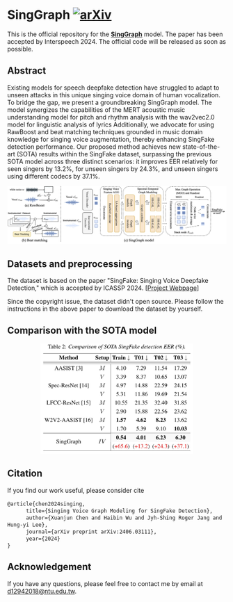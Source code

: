 # SingGraph [![arXiv](https://img.shields.io/badge/arXiv-2406.03111-b31b1b.svg)](https://arxiv.org/abs/2406.03111)

This is the official repository for the **[SingGraph](https://arxiv.org/abs/2406.03111)** model. The paper has been accepted by Interspeech 2024.
The official code will be released as soon as possible.
## Abstract

Existing models for speech deepfake detection have struggled to adapt to unseen attacks in this unique singing voice domain of human vocalization. To bridge the gap, we present a groundbreaking SingGraph model. The model synergizes the capabilities of the MERT acoustic music understanding model for pitch and rhythm analysis with the wav2vec2.0 model for linguistic analysis of lyrics Additionally, we advocate for using RawBoost and beat matching techniques grounded in music domain knowledge for singing voice augmentation, thereby enhancing SingFake detection performance.
Our proposed method achieves new state-of-the-art (SOTA) results within the SingFake dataset, surpassing the previous SOTA model across three distinct scenarios: it improves EER relatively for seen singers by 13.2\%, for unseen singers by 24.3\%, and unseen singers using different codecs by 37.1\%.

![](figures/singgraph.png)

## Datasets and preprocessing
The dataset is based on the paper  "SingFake: Singing Voice Deepfake Detection," which is accepted by ICASSP 2024. [[Project Webpage](https://singfake.org/)]

Since the copyright issue, the dataset didn't open source. Please follow the instructions in the above paper to download the dataset by yourself.

<!-- ## Training -->

<!-- ## Evaluation -->

## Comparison with the SOTA model

<div class="center" style="text-align: center">
    <div class="center col-md-8" style="text-align: center">
        <img src="figures/singfake_sota.jpg" width="350" height="auto"/>
    </div>
</div>

## Citation
If you find our work useful, please consider cite
```
@article{chen2024singing,
      title={Singing Voice Graph Modeling for SingFake Detection}, 
      author={Xuanjun Chen and Haibin Wu and Jyh-Shing Roger Jang and Hung-yi Lee},
      journal={arXiv preprint arXiv:2406.03111},
      year={2024}
}
```
## Acknowledgement
If you have any questions, please feel free to contact me by email at d12942018@ntu.edu.tw.
